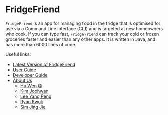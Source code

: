 # FridgeFriend

`FridgeFriend` is an app for managing food in the fridge that is optimised for use via a Command Line Interface (CLI) and is targeted at new homeowners who cook.
If you can type fast, `FridgeFriend` can track your cold or frozen groceries faster and easier than any other apps.
It is written in Java, and has more than 6000 lines of code.

Useful links:

* [Latest Version of FridgeFriend](https://github.com/AY2021S2-CS2113-T10-1/tp/releases/latest)
* [User Guide](UserGuide.md)
* [Developer Guide](DeveloperGuide.md)
* [About Us](AboutUs.md)
  * [Hu Wen Qi](team/wenqihu.md)
  * [Kim Joohwan](team/joohwan.md)
  * [Lee Yang Peng](team/leeyp.md)
  * [Ryan Kwok](team/kwokyto.md)
  * [Sim Jing Jie](team/simjingjie.md)
